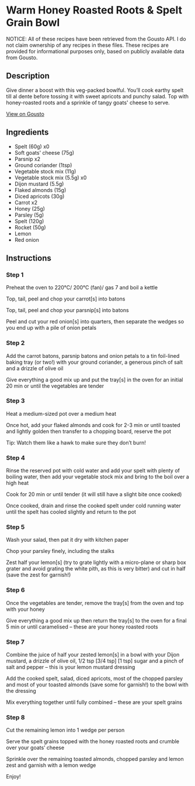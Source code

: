 # Warm Honey Roasted Roots & Spelt Grain Bowl

NOTICE: All of these recipes have been retrieved from the Gousto API. I do not claim ownership of any recipes in these files. These recipes are provided for informational purposes only, based on publicly available data from Gousto.

## Description

Give dinner a boost with this veg-packed bowlful. You’ll cook earthy spelt till al dente before tossing it with sweet apricots and punchy salad. Top with honey-roasted roots and a sprinkle of tangy goats' cheese to serve.

[View on Gousto](https://www.gousto.co.uk/recipes/cookbook/warm-honey-roasted-roots-spelt-grain-bowl)

## Ingredients

- Spelt (60g) x0
- Soft goats' cheese (75g)
- Parsnip x2
- Ground coriander (1tsp)
- Vegetable stock mix (11g)
- Vegetable stock mix (5.5g) x0
- Dijon mustard (5.5g)
- Flaked almonds (15g)
- Diced apricots (30g)
- Carrot x2
- Honey (25g)
- Parsley (5g)
- Spelt (120g)
- Rocket (50g)
- Lemon
- Red onion

## Instructions


### Step 1

Preheat the oven to 220°C/ 200°C (fan)/ gas 7 and boil a kettle

Top, tail, peel and chop your carrot[s] into batons

Top, tail, peel and chop your parsnip[s] into batons

Peel and cut your red onion[s]<span class="text-danger"> </span>into quarters, then separate the wedges so you end up with a pile of onion petals


### Step 2

Add the carrot batons, parsnip batons and onion petals to a tin foil-lined baking tray (or two!) with your ground coriander, a generous pinch of salt and a drizzle of olive oil

Give everything a good mix up and put the tray[s] in the oven for an initial 20 min or until the vegetables are tender


### Step 3

Heat a medium-sized pot over a medium heat

Once hot, add your flaked almonds and cook for 2-3 min or until toasted and lightly golden then transfer to a chopping board, reserve the pot

Tip: Watch them like a hawk to make sure they don’t burn!


### Step 4

Rinse the reserved pot with cold water and add your spelt with plenty of boiling water, then add your vegetable stock mix and bring to the boil over a high heat

Cook for 20 min or until tender (it will still have a slight bite once cooked)

Once cooked, drain and rinse the cooked spelt under cold running water until the spelt has cooled slightly and return to the pot


### Step 5

Wash your salad, then pat it dry with kitchen paper

Chop your parsley finely, including the stalks

Zest half your lemon[s] (try to grate lightly with a micro-plane or sharp box grater and avoid grating the white pith, as this is very bitter) and cut in half (save the zest for garnish!)


### Step 6

Once the vegetables are tender, remove the tray[s] from the oven and top with your honey

Give everything a good mix up then return the tray[s] to the oven for a final 5 min or until caramelised – these are your honey roasted roots


### Step 7

Combine the juice of half your zested lemon[s] in a bowl with your Dijon mustard, a drizzle of olive oil, 1/2 tsp <span class="text-purple">[3/4 tsp] </span><span class="text-danger">[1 tsp]</span> sugar and a pinch of salt and pepper – this is your lemon mustard dressing

Add the cooked spelt, salad, diced apricots, most of the chopped parsley and most of your toasted almonds (save some for garnish!) to the bowl with the dressing

Mix everything together until fully combined – these are your spelt grains

### Step 8

Cut the remaining lemon into 1 wedge per person

Serve the spelt grains topped with the honey roasted roots and crumble over your goats’ cheese

Sprinkle over the remaining toasted almonds, chopped parsley and lemon zest and garnish with a lemon wedge

Enjoy!

